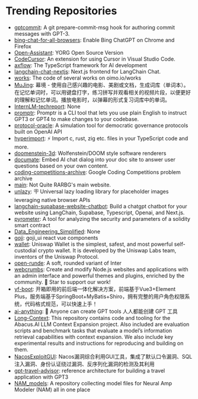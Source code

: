 # Trending Repositories

- [gptcommit](https://github.com/zurawiki/gptcommit): A git prepare-commit-msg hook for authoring commit messages with GPT-3.
- [bing-chat-for-all-browsers](https://github.com/anaclumos/bing-chat-for-all-browsers): Enable Bing ChatGPT on Chrome and Firefox
- [Open-Assistant](https://github.com/YORG-AI/Open-Assistant): YORG Open Source Version
- [CodeCursor](https://github.com/Helixform/CodeCursor): An extension for using Cursor in Visual Studio Code. 
- [axflow](https://github.com/axflow/axflow): The TypeScript framework for AI development
- [langchain-chat-nextjs](https://github.com/zahidkhawaja/langchain-chat-nextjs): Next.js frontend for LangChain Chat.
- [works](https://github.com/saharan/works): The code of several works on oimo.io/works
- [MuJing](https://github.com/tangshimin/MuJing): 幕境 - 使用自己感兴趣的电影、美剧或文档，生成词库（单词本）。在记忆单词时，可以用键盘打字，练习拼写并观看相关的视频片段，以便更好的理解和记忆单词。播放电影时，以弹幕的形式复习词库中的单词。
- [InternLM-techreport](https://github.com/InternLM/InternLM-techreport): None
- [promptr](https://github.com/ferrislucas/promptr): Promptr is a CLI tool that lets you use plain English to instruct GPT3 or GPT4 to make changes to your codebase. 
- [protocol-oracle](https://github.com/Wu-Jinzhou/protocol-oracle): A simulation tool for democratic governance protocols built on OpenAI API
- [hyperimport](https://github.com/tr1ckydev/hyperimport): ⚡ Import c, rust, zig etc. files in your TypeScript code and more.
- [doomenstein-3d](https://github.com/jdah/doomenstein-3d): Wolfenstein/DOOM style software renderers
- [documate](https://github.com/AirCodeLabs/documate): Embed AI chat dialog into your doc site to answer user questions based on your own content.
- [coding-competitions-archive](https://github.com/google/coding-competitions-archive): Google Coding Competitions problem archive
- [main](https://github.com/Not-Quite-RARBG/main): Not Quite RARBG's main website.
- [unlazy](https://github.com/johannschopplich/unlazy): 🪧 Universal lazy loading library for placeholder images leveraging native browser APIs
- [langchain-supabase-website-chatbot](https://github.com/mayooear/langchain-supabase-website-chatbot): Build a chatgpt chatbot for your website using LangChain, Supabase, Typescript, Openai, and Next.js. 
- [pyrometer](https://github.com/nascentxyz/pyrometer): A tool for analyzing the security and parameters of a solidity smart contract
- [Data_Engineering_Simplified](https://github.com/JagadeeshwaranM/Data_Engineering_Simplified): None
- [goji](https://github.com/RobinYang11/goji): goji_ui react vue components 
- [wallet](https://github.com/Uniswap/wallet): Uniswap Wallet is the simplest, safest, and most powerful self-custodial crypto wallet. It is developed by the Uniswap Labs team, inventors of the Uniswap Protocol.
- [open-runde](https://github.com/lauridskern/open-runde): A soft, rounded variant of Inter
- [webcrumbs](https://github.com/webcrumbs-community/webcrumbs): Create and modify Node.js websites and applications with an admin interface and powerful themes and plugins, enriched by the community. 🌟 Star to support our work!
- [yf-boot](https://github.com/yf-team/yf-boot): 开箱即用的前后端一体化解决方案，前端基于Vue3+Element Plus，服务端基于SpringBoot+MyBatis+Shiro，拥有完整的用户角色权限系统，代码格式规范，可以快速上手！
- [ai-anything](https://github.com/KeJunMao/ai-anything): 💞 Anyone can create GPT tools 人人都能创建 GPT 工具
- [Long-Context](https://github.com/abacusai/Long-Context): This repository contains code and tooling for the Abacus.AI LLM Context Expansion project. Also included are evaluation scripts and benchmark tasks that evaluate a model’s information retrieval capabilities with context expansion. We also include key experimental results and instructions for reproducing and building on them.
- [NacosExploitGUI](https://github.com/charonlight/NacosExploitGUI): Nacos漏洞综合利用GUI工具，集成了默认口令漏洞、SQL注入漏洞、身份认证绕过漏洞、反序列化漏洞的检测及其利用
- [gpt-travel-advisor](https://github.com/dabit3/gpt-travel-advisor): reference architecture for building a travel application with GPT3
- [NAM_models](https://github.com/pelennor2170/NAM_models): A repository collecting model files for Neural Amp Modeler (NAM) all in one place
